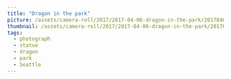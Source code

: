 ```yaml
---
title: "Dragon in the park"
picture: /assets/camera-roll/2017/2017-04-06-dragon-in-the-park/20170406_013517496_iOS.jpg
thumbnail: /assets/camera-roll/2017/2017-04-06-dragon-in-the-park/20170406_013517496_iOS-thumbnail.jpg
tags:
  - photograph
  - statue
  - dragon
  - park
  - Seattle
---
```

